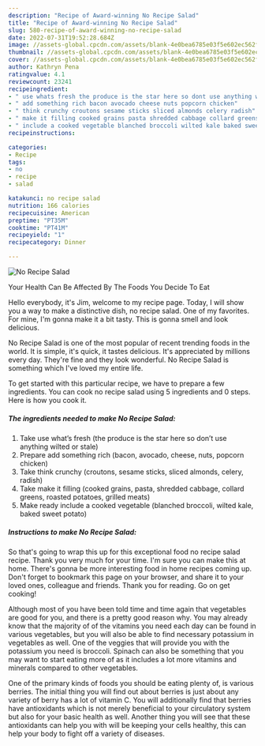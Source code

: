```yaml
---
description: "Recipe of Award-winning No Recipe Salad"
title: "Recipe of Award-winning No Recipe Salad"
slug: 580-recipe-of-award-winning-no-recipe-salad
date: 2022-07-31T19:52:28.684Z
image: //assets-global.cpcdn.com/assets/blank-4e0bea6785e03f5e602ec562f230caae08da540cada707380b4fe1bbebba43da.png
thumbnail: //assets-global.cpcdn.com/assets/blank-4e0bea6785e03f5e602ec562f230caae08da540cada707380b4fe1bbebba43da.png
cover: //assets-global.cpcdn.com/assets/blank-4e0bea6785e03f5e602ec562f230caae08da540cada707380b4fe1bbebba43da.png
author: Kathryn Pena
ratingvalue: 4.1
reviewcount: 23241
recipeingredient:
- " use whats fresh the produce is the star here so dont use anything wilted or stale"
- " add something rich bacon avocado cheese nuts popcorn chicken"
- " think crunchy croutons sesame sticks sliced almonds celery radish"
- " make it filling cooked grains pasta shredded cabbage collard greens roasted potatoes grilled meats"
- " include a cooked vegetable blanched broccoli wilted kale baked sweet potato"
recipeinstructions:

categories:
- Recipe
tags:
- no
- recipe
- salad

katakunci: no recipe salad 
nutrition: 166 calories
recipecuisine: American
preptime: "PT35M"
cooktime: "PT41M"
recipeyield: "1"
recipecategory: Dinner

---
```



![No Recipe Salad](//assets-global.cpcdn.com/assets/blank-4e0bea6785e03f5e602ec562f230caae08da540cada707380b4fe1bbebba43da.png)

Your Health Can Be Affected By The Foods You Decide To Eat

Hello everybody, it's Jim, welcome to my recipe page. Today, I will show you a way to make a distinctive dish, no recipe salad. One of my favorites. For mine, I'm gonna make it a bit tasty. This is gonna smell and look delicious.

No Recipe Salad is one of the most popular of recent trending foods in the world. It is simple, it's quick, it tastes delicious. It's appreciated by millions every day. They're fine and they look wonderful. No Recipe Salad is something which I've loved my entire life.




To get started with this particular recipe, we have to prepare a few ingredients. You can cook no recipe salad using 5 ingredients and 0 steps. Here is how you cook it.

<!--inarticleads1-->

##### The ingredients needed to make No Recipe Salad:

1. Take  use what’s fresh (the produce is the star here so don’t use anything wilted or stale)
1. Prepare  add something rich (bacon, avocado, cheese, nuts, popcorn chicken)
1. Take  think crunchy (croutons, sesame sticks, sliced almonds, celery, radish)
1. Take  make it filling (cooked grains, pasta, shredded cabbage, collard greens, roasted potatoes, grilled meats)
1. Make ready  include a cooked vegetable (blanched broccoli, wilted kale, baked sweet potato)




<!--inarticleads2-->

##### Instructions to make No Recipe Salad:





So that's going to wrap this up for this exceptional food no recipe salad recipe. Thank you very much for your time. I'm sure you can make this at home. There's gonna be more interesting food in home recipes coming up. Don't forget to bookmark this page on your browser, and share it to your loved ones, colleague and friends. Thank you for reading. Go on get cooking!

Although most of you have been told time and time again that vegetables are good for you, and there is a pretty good reason why. You may already know that the majority of of the vitamins you need each day can be found in various vegetables, but you will also be able to find necessary potassium in vegetables as well. One of the veggies that will provide you with the potassium you need is broccoli. Spinach can also be something that you may want to start eating more of as it includes a lot more vitamins and minerals compared to other vegetables.

One of the primary kinds of foods you should be eating plenty of, is various berries. The initial thing you will find out about berries is just about any variety of berry has a lot of vitamin C. You will additionally find that berries have antioxidants which is not merely beneficial to your circulatory system but also for your basic health as well. Another thing you will see that these antioxidants can help you with will be keeping your cells healthy, this can help your body to fight off a variety of diseases.
